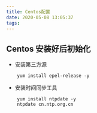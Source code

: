```yaml
---
title: Centos配置
date: 2020-05-08 13:05:37
tags:
---
```


## Centos 安装好后初始化

- 安装第三方源

```
    yum install epel-release -y

```

- 安装时间同步工具

```
    yum install ntpdate -y
    ntpdate cn.ntp.org.cn

```
